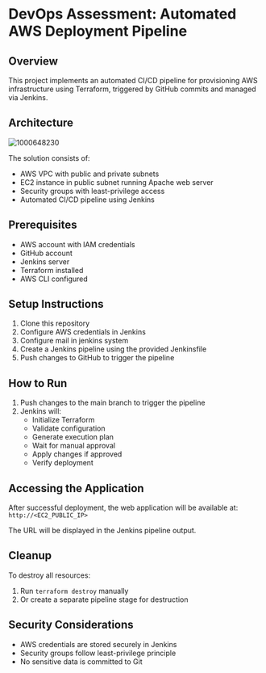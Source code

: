 # DevOps Assessment: Automated AWS Deployment Pipeline

## Overview
This project implements an automated CI/CD pipeline for provisioning AWS infrastructure using Terraform, triggered by GitHub commits and managed via Jenkins.

## Architecture

![1000648230](https://github.com/user-attachments/assets/dc8647b4-08dc-4e03-9475-4f65e7f3b1f5)


The solution consists of:
- AWS VPC with public and private subnets
- EC2 instance in public subnet running Apache web server
- Security groups with least-privilege access
- Automated CI/CD pipeline using Jenkins

## Prerequisites
- AWS account with IAM credentials
- GitHub account
- Jenkins server
- Terraform installed
- AWS CLI configured

## Setup Instructions
1. Clone this repository
2. Configure AWS credentials in Jenkins
3. Configure mail in jenkins system
4. Create a Jenkins pipeline using the provided Jenkinsfile
5. Push changes to GitHub to trigger the pipeline

## How to Run
1. Push changes to the main branch to trigger the pipeline
2. Jenkins will:
   - Initialize Terraform
   - Validate configuration
   - Generate execution plan
   - Wait for manual approval
   - Apply changes if approved
   - Verify deployment

## Accessing the Application
After successful deployment, the web application will be available at:
`http://<EC2_PUBLIC_IP>`

The URL will be displayed in the Jenkins pipeline output.

## Cleanup
To destroy all resources:
1. Run `terraform destroy` manually
2. Or create a separate pipeline stage for destruction

## Security Considerations
- AWS credentials are stored securely in Jenkins
- Security groups follow least-privilege principle
- No sensitive data is committed to Git
